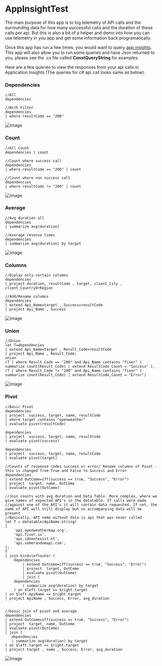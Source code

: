 # AppInsightTest

The main purpose of this app is to log telemetry of API calls and the surrounding data for how many successful calls and the duration of these calls per api. But this is also a bit of a helper and demo into how you can use telemetry in you app and get some information back programatically. 

Once this app has run a few times, you would want to query [app insights](https://azure.microsoft.com/en-us/services/application-insights/). This app will also allow you to run some queries and have Json returned to you, please see the .cs file called __ConstQueryString__ for examples. 

Here are a few queries to view the responses from your api calls in Application Insights (The queries for c# api call looks same as below). 

### Dependencies
```
//All
dependencies

//With Filter
dependencies
| where resultCode == "200" 

```

![image](https://user-images.githubusercontent.com/17876815/40541151-ec459b14-601a-11e8-87e4-60403f27edf2.png)

### Count

```
//All Count
dependencies | count 

//Count where success call
dependencies
| where resultCode == "200" | count 

//Count where non success call
dependencies
| where resultCode != "200" | count 

```

![image](https://user-images.githubusercontent.com/17876815/40541226-399fed92-601b-11e8-96a9-750646b96480.png)


### Average

```
//Avg duration all
dependencies
| summarize avg(duration) 

//Average resonse times
dependencies
| summarize avg(duration) by target

```

![image](https://user-images.githubusercontent.com/17876815/40541397-e0f5ce72-601b-11e8-916b-e2c09e18eeec.png)


### Columns

```
//Diplay only certain columns
dependencies
| project duration, resultCode , target, client_City , client_CountryOrRegion   

//Add/Rename columns
dependencies
| extend Api_Name=target , Success=resultCode  
| project Api_Name , Success
```

![image](https://user-images.githubusercontent.com/17876815/40541467-250a29fa-601c-11e8-973d-b7fa8b943cf7.png)

### Union

```
//Union
let T=dependencies
| extend Api_Name=target , Result_Code=resultCode  
| project Api_Name , Result_Code;
union
(T | where Result_Code == "200" and Api_Name contains "fixer" | summarize count(Result_Code) | extend ResultCode_Count = "Success" ),
(T | where Result_Code != "200" and Api_Name contains "fixer" | summarize count(Result_Code) | extend ResultCode_Count = "Error")
```

![image](https://user-images.githubusercontent.com/17876815/40541514-54ca406c-601c-11e8-8a17-8adcf1ac06b6.png)


### Pivot

```
//Basic Pivot
dependencies
| project  success, target, name, resultCode 
| where target contains "openweather"
| evaluate pivot(resultCode)

dependencies
| project  success, target, name, resultCode
| evaluate pivot(success)

dependencies
| project  success, target, name, resultCode
| evaluate pivot(target)

//Counts of response codes success or error/ Rename columns of Pivot - this is changed from True and False to Success and Error
dependencies
| extend OutCome=iff(success == true, "Success", "Error")
| project  target, name, OutCome
| evaluate pivot(OutCome)

//Join counts with avg duration and Data Table. More complex, where we give names of expected API's in the datatable. If calls were made 
//against one of the API's it will contain data requested. If not, the name of API will still display but no accompanying data will be present
//Basically, API name without data is api that was never called
let T = datatable(ApiName:string)
[
    'api.openweathermap.org',
    'api.fixer.io',
    'api.idonotexist.nl',
    'api.somerandomapi.com',
];
T
| join kind=leftouter (
    dependencies
        | extend OutCome=iff(success == true, "Success", "Error")
        | project  target, OutCome
        | evaluate pivot(OutCome)
        | join (
    dependencies
        | summarize avg(duration) by target  
    ) on $left.target == $right.target
) on $left.ApiName == $right.target
| project ApiName , Success, Error, avg_duration


//basic join of pivot and average
dependencies
| extend OutCome=iff(success == true, "Success", "Error")
| project  target, name, OutCome
| evaluate pivot(OutCome)
| join (
   dependencies
   | summarize avg(duration) by target  
) on $left.target == $right.target 
| project target , name , Success, Error, avg_duration

```

![image](https://user-images.githubusercontent.com/17876815/40541610-b9ca6dca-601c-11e8-95cb-6ebb7c843705.png)
